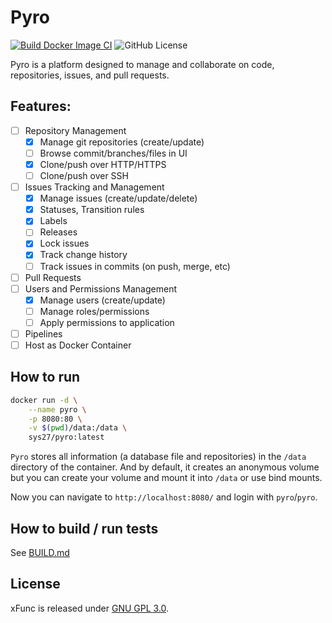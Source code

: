 # Pyro

[![Build Docker Image CI](https://github.com/sys27/Pyro/actions/workflows/docker-image.yml/badge.svg)](https://github.com/sys27/Pyro/actions/workflows/docker-image.yml)
![GitHub License](https://img.shields.io/github/license/sys27/Pyro)

Pyro is a platform designed to manage and collaborate on code, repositories, issues, and pull requests.

## Features:

- [ ] Repository Management
  - [x] Manage git repositories (create/update)
  - [ ] Browse commit/branches/files in UI
  - [x] Clone/push over HTTP/HTTPS
  - [ ] Clone/push over SSH
- [ ] Issues Tracking and Management
  - [x] Manage issues (create/update/delete)
  - [x] Statuses, Transition rules
  - [x] Labels
  - [ ] Releases
  - [x] Lock issues
  - [x] Track change history
  - [ ] Track issues in commits (on push, merge, etc)
- [ ] Pull Requests
- [ ] Users and Permissions Management
  - [x] Manage users (create/update)
  - [ ] Manage roles/permissions
  - [ ] Apply permissions to application
- [ ] Pipelines
- [ ] Host as Docker Container

## How to run

```bash
docker run -d \
    --name pyro \
    -p 8080:80 \
    -v $(pwd)/data:/data \
    sys27/pyro:latest
```

`Pyro` stores all information (a database file and repositories) in the `/data` directory of the container. And by default, it creates an anonymous volume but you can create your volume and mount it into `/data` or use bind mounts.

Now you can navigate to `http://localhost:8080/` and login with `pyro`/`pyro`.

## How to build / run tests

See [BUILD.md](https://github.com/sys27/Pyro/blob/master/BUILD.md)

## License

xFunc is released under [GNU GPL 3.0](https://github.com/sys27/Pyro/blob/master/LICENSE).
